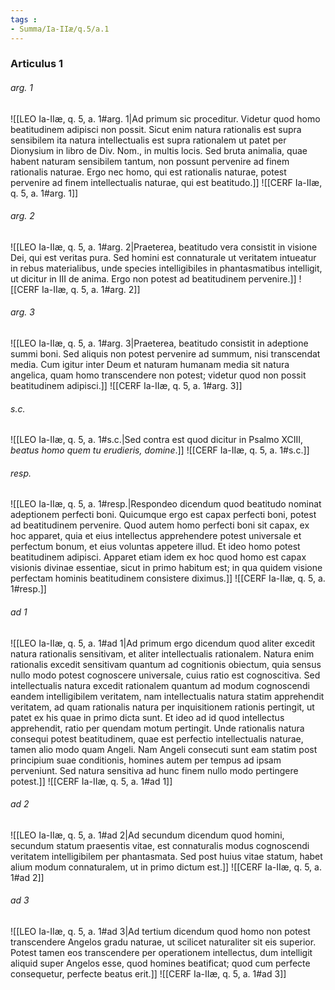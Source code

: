 ```yaml
---
tags : 
- Summa/Ia-IIæ/q.5/a.1
---
```


### Articulus 1

###### arg. 1
![[LEO Ia-IIæ, q. 5, a. 1#arg. 1|Ad primum sic proceditur. Videtur quod homo beatitudinem adipisci non possit. Sicut enim natura rationalis est supra sensibilem ita natura intellectualis est supra rationalem ut patet per Dionysium in libro de Div. Nom., in multis locis. Sed bruta animalia, quae habent naturam sensibilem tantum, non possunt pervenire ad finem rationalis naturae. Ergo nec homo, qui est rationalis naturae, potest pervenire ad finem intellectualis naturae, qui est beatitudo.]]
![[CERF Ia-IIæ, q. 5, a. 1#arg. 1]]

###### arg. 2
![[LEO Ia-IIæ, q. 5, a. 1#arg. 2|Praeterea, beatitudo vera consistit in visione Dei, qui est veritas pura. Sed homini est connaturale ut veritatem intueatur in rebus materialibus, unde species intelligibiles in phantasmatibus intelligit, ut dicitur in III de anima. Ergo non potest ad beatitudinem pervenire.]]
![[CERF Ia-IIæ, q. 5, a. 1#arg. 2]]

###### arg. 3
![[LEO Ia-IIæ, q. 5, a. 1#arg. 3|Praeterea, beatitudo consistit in adeptione summi boni. Sed aliquis non potest pervenire ad summum, nisi transcendat media. Cum igitur inter Deum et naturam humanam media sit natura angelica, quam homo transcendere non potest; videtur quod non possit beatitudinem adipisci.]]
![[CERF Ia-IIæ, q. 5, a. 1#arg. 3]]

###### s.c.
![[LEO Ia-IIæ, q. 5, a. 1#s.c.|Sed contra est quod dicitur in Psalmo XCIII, *beatus homo quem tu erudieris, domine*.]]
![[CERF Ia-IIæ, q. 5, a. 1#s.c.]]

###### resp.
![[LEO Ia-IIæ, q. 5, a. 1#resp.|Respondeo dicendum quod beatitudo nominat adeptionem perfecti boni. Quicumque ergo est capax perfecti boni, potest ad beatitudinem pervenire. Quod autem homo perfecti boni sit capax, ex hoc apparet, quia et eius intellectus apprehendere potest universale et perfectum bonum, et eius voluntas appetere illud. Et ideo homo potest beatitudinem adipisci. Apparet etiam idem ex hoc quod homo est capax visionis divinae essentiae, sicut in primo habitum est; in qua quidem visione perfectam hominis beatitudinem consistere diximus.]]
![[CERF Ia-IIæ, q. 5, a. 1#resp.]]

###### ad 1
![[LEO Ia-IIæ, q. 5, a. 1#ad 1|Ad primum ergo dicendum quod aliter excedit natura rationalis sensitivam, et aliter intellectualis rationalem. Natura enim rationalis excedit sensitivam quantum ad cognitionis obiectum, quia sensus nullo modo potest cognoscere universale, cuius ratio est cognoscitiva. Sed intellectualis natura excedit rationalem quantum ad modum cognoscendi eandem intelligibilem veritatem, nam intellectualis natura statim apprehendit veritatem, ad quam rationalis natura per inquisitionem rationis pertingit, ut patet ex his quae in primo dicta sunt. Et ideo ad id quod intellectus apprehendit, ratio per quendam motum pertingit. Unde rationalis natura consequi potest beatitudinem, quae est perfectio intellectualis naturae, tamen alio modo quam Angeli. Nam Angeli consecuti sunt eam statim post principium suae conditionis, homines autem per tempus ad ipsam perveniunt. Sed natura sensitiva ad hunc finem nullo modo pertingere potest.]]
![[CERF Ia-IIæ, q. 5, a. 1#ad 1]]

###### ad 2
![[LEO Ia-IIæ, q. 5, a. 1#ad 2|Ad secundum dicendum quod homini, secundum statum praesentis vitae, est connaturalis modus cognoscendi veritatem intelligibilem per phantasmata. Sed post huius vitae statum, habet alium modum connaturalem, ut in primo dictum est.]]
![[CERF Ia-IIæ, q. 5, a. 1#ad 2]]

###### ad 3
![[LEO Ia-IIæ, q. 5, a. 1#ad 3|Ad tertium dicendum quod homo non potest transcendere Angelos gradu naturae, ut scilicet naturaliter sit eis superior. Potest tamen eos transcendere per operationem intellectus, dum intelligit aliquid super Angelos esse, quod homines beatificat; quod cum perfecte consequetur, perfecte beatus erit.]]
![[CERF Ia-IIæ, q. 5, a. 1#ad 3]]

